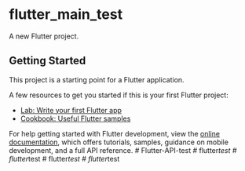# flutter_main_test

A new Flutter project.

## Getting Started

This project is a starting point for a Flutter application.

A few resources to get you started if this is your first Flutter project:

- [Lab: Write your first Flutter app](https://docs.flutter.dev/get-started/codelab)
- [Cookbook: Useful Flutter samples](https://docs.flutter.dev/cookbook)

For help getting started with Flutter development, view the
[online documentation](https://docs.flutter.dev/), which offers tutorials,
samples, guidance on mobile development, and a full API reference.
#   F l u t t e r - A P I - t e s t  
 #   f l u t t e r _ t e s t  
 #   f l u t t e r _ t e s t  
 #   f l u t t e r _ t e s t  
 #   f l u t t e r _ t e s t  
 